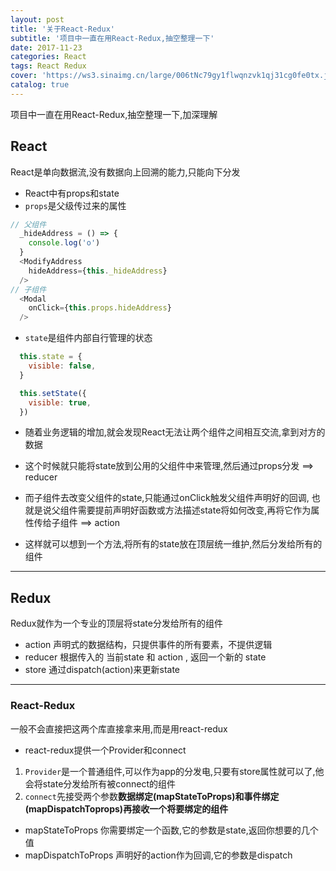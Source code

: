 ```yaml
---
layout: post
title: '关于React-Redux'
subtitle: '项目中一直在用React-Redux,抽空整理一下'
date: 2017-11-23
categories: React
tags: React Redux
cover: 'https://ws3.sinaimg.cn/large/006tNc79gy1flwqnzvk1qj31cg0fe0tx.jpg'
catalog: true
---
```


项目中一直在用React-Redux,抽空整理一下,加深理解

## React
React是单向数据流,没有数据向上回溯的能力,只能向下分发
* React中有props和state
* `props`是父级传过来的属性

```javascript
// 父组件
  _hideAddress = () => {
    console.log('o')
  }
  <ModifyAddress
    hideAddress={this._hideAddress}
  />
// 子组件
  <Modal
    onClick={this.props.hideAddress}
  />
```

* `state`是组件内部自行管理的状态

```javascript
  this.state = {
    visible: false,
  }

  this.setState({
    visible: true,
  })
```

* 随着业务逻辑的增加,就会发现React无法让两个组件之间相互交流,拿到对方的数据

* 这个时候就只能将state放到公用的父组件中来管理,然后通过props分发 ==> reducer

* 而子组件去改变父组件的state,只能通过onClick触发父组件声明好的回调,
也就是说父组件需要提前声明好函数或方法描述state将如何改变,再将它作为属性传给子组件 ==> action

* 这样就可以想到一个方法,将所有的state放在顶层统一维护,然后分发给所有的组件

---

## Redux
Redux就作为一个专业的顶层将state分发给所有的组件

* action 声明式的数据结构，只提供事件的所有要素，不提供逻辑
* reducer 根据传入的 当前state 和 action , 返回一个新的 state
* store 通过dispatch(action)来更新state

---

### React-Redux
一般不会直接把这两个库直接拿来用,而是用react-redux
* react-redux提供一个Provider和connect
1. `Provider`是一个普通组件,可以作为app的分发电,只要有store属性就可以了,他会将state分发给所有被connect的组件
2. `connect`先接受两个参数**数据绑定(mapStateToProps)**和**事件绑定(mapDispatchToprops)**再接收一个**将要绑定的组件**

* mapStateToProps 你需要绑定一个函数,它的参数是state,返回你想要的几个值
* mapDispatchToProps 声明好的action作为回调,它的参数是dispatch


